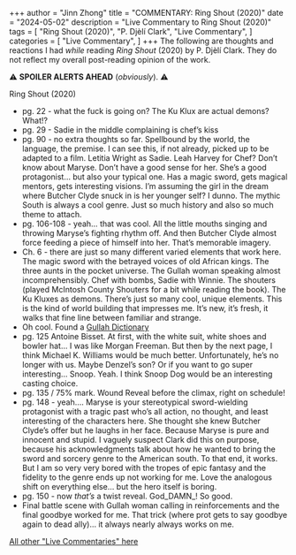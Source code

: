 +++
author = "Jinn Zhong"
title = "COMMENTARY: Ring Shout (2020)"
date = "2024-05-02"
description = "Live Commentary to Ring Shout (2020)"
tags = [
    "Ring Shout (2020)",
    "P. Djèlí Clark",
    "Live Commentary",
]
categories = [
    "Live Commentary",
]
+++
The following are thoughts and reactions I had _while_ reading _Ring Shout_ (2020) by P. Djèlí Clark. They do not reflect my overall post-reading opinion of the work. 

:warning: **SPOILER ALERTS AHEAD** (_obviously_). :warning:

Ring Shout (2020)

* pg. 22 - what the fuck is going on? The Ku Klux are actual demons? What!?
* pg. 29 - Sadie in the middle complaining is chef’s kiss 
* pg. 90 - no extra thoughts so far. Spellbound by the world, the language, the premise. I can see this, if not already, picked up to be adapted to a film. Letitia Wright as Sadie. Leah Harvey for Chef? Don’t know about Maryse. Don’t have a good sense for her. She’s a good protagonist… but also your typical one. Has a magic sword, gets magical mentors, gets interesting visions. I’m assuming the girl in the dream where Butcher Clyde snuck in is her younger self? I dunno. The mythic South is always a cool genre. Just so much history and also so much theme to attach.
* pg. 106-108 - yeah… that was cool. All the little mouths singing and throwing Maryse’s fighting rhythm off. And then Butcher Clyde almost force feeding a piece of himself into her. That’s memorable imagery. 
* Ch. 6 - there are just so many different varied elements that work here. The magic sword with the betrayed voices of old African kings. The three aunts in the pocket universe. The Gullah woman speaking almost incomprehensibly. Chef with bombs, Sadie with Winnie. The shouters (played McIntosh County Shouters for a bit while reading the book). The Ku Kluxes as demons. There’s just so many cool, unique elements. This is the kind of world building that impresses me. It’s new, it’s fresh, it walks that fine line between familiar and strange.
* Oh cool. Found a [Gullah Dictionary](https://gullahtours.com/gullah/gullah-words/)
* pg. 125 Antoine Bisset. At first, with the white suit, white shoes and bowler hat… I was like Morgan Freeman. But then by the next page, I think Michael K. Williams would be much better. Unfortunately, he’s no longer with us. Maybe Denzel’s son? Or if you want to go super interesting… Snoop. Yeah. I think Snoop Dog would be an interesting casting choice.
* pg. 135 / 75% mark. Wound Reveal before the climax, right on schedule! 
* pg. 148 - yeah…. Maryse is your stereotypical sword-wielding protagonist with a tragic past who’s all action, no thought, and least interesting of the characters here. She thought she knew Butcher Clyde’s offer but he laughs in her face. Because Maryse is pure and innocent and stupid. I vaguely suspect Clark did this on purpose, because his acknowledgments talk about how he wanted to bring the sword and sorcery genre to the American south. To that end, it works. But I am so very very bored with the tropes of epic fantasy and the fidelity to the genre ends up not working for me. Love the analogous shift on everything else… but the hero itself is boring.
* pg. 150 - now _that’s_ a twist reveal. God_DAMN_! So good.
* Final battle scene with Gullah woman calling in reinforcements and the final goodbye worked for me. That trick (where prot gets to say goodbye again to dead ally)… it always nearly always works on me.

[All other "Live Commentaries" here](https://journal.jinnzhong.com/categories/live-commentary/)
